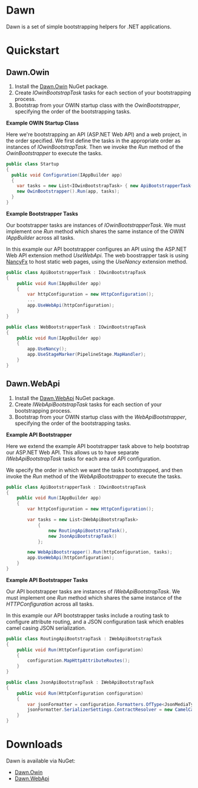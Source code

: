 # Dawn
Dawn is a set of simple bootstrapping helpers for .NET applications.

# Quickstart

## Dawn.Owin

1. Install the [Dawn.Owin](https://www.nuget.org/packages/Dawn.Owin/) NuGet package.
2. Create *IOwinBootstrapTask* tasks for each section of your bootstrapping process.
3. Bootstrap from your OWIN startup class with the *OwinBootstrapper*, specifying the order of the bootstrapping tasks.

**Example OWIN Startup Class**

Here we're bootstrapping an API (ASP.NET Web API) and a web project, in the order specified. We first define the tasks in the appropriate order as instances of *IOwinBootstrapTask*. Then we invoke the *Run* method of the *OwinBootstrapper* to execute the tasks.

```csharp
public class Startup
{
  public void Configuration(IAppBuilder app)
  {
    var tasks = new List<IOwinBootstrapTask> { new ApiBootstrapperTask(), new WebBootstrapperTask() };
    new OwinBootstrapper().Run(app, tasks);
  }
}
```

**Example Bootstrapper Tasks**

Our bootstrapper tasks are instances of *IOwinBootstrapperTask*. We must implement one *Run* method which shares the same instance of the OWIN *IAppBuilder* across all tasks.

In this example our API bootstrapper configures an API using the ASP.NET Web API extension method *UseWebApi*. The web boostrapper task is using [NancyFx](http://nancyfx.org/) to host static web pages, using the *UseNancy* extension method.

```csharp
public class ApiBootstrapperTask : IOwinBootstrapTask
{        
    public void Run(IAppBuilder app)
    {            
        var httpConfiguration = new HttpConfiguration();
        ...
        app.UseWebApi(httpConfiguration);
    }
}

public class WebBootstrapperTask : IOwinBootstrapTask
{
    public void Run(IAppBuilder app)
    {
        app.UseNancy();
        app.UseStageMarker(PipelineStage.MapHandler);
    }
}
```

## Dawn.WebApi

1. Install the [Dawn.WebApi](https://www.nuget.org/packages/Dawn.WebApi/) NuGet package.
2. Create *IWebApiBootstrapTask* tasks for each section of your bootstrapping process.
3. Bootstrap from your OWIN startup class with the *WebApiBootstrapper*, specifying the order of the bootstrapping tasks.

**Example API Bootstrapper**

Here we extend the example API bootstrapper task above to help bootstrap our ASP.NET Web API. This allows us to have separate *IWebApiBootstrapTask* tasks for each area of API configuration.

We specify the order in which we want the tasks bootstrapped, and then invoke the *Run* method of the *WebApiBootstrapper* to execute the tasks.

```csharp
public class ApiBootstrapperTask : IOwinBootstrapTask
{        
    public void Run(IAppBuilder app)
    {            
        var httpConfiguration = new HttpConfiguration();

        var tasks = new List<IWebApiBootstrapTask>
            {
                new RoutingApiBootstrapTask(),
                new JsonApiBootstrapTask()
            };

        new WebApiBootstrapper().Run(httpConfiguration, tasks);
        app.UseWebApi(httpConfiguration);
    }
}
```

**Example API Bootstrapper Tasks**

Our API bootstrapper tasks are instances of *IWebApiBootstrapTask*. We must implement one *Run* method which shares the same instance of the *HTTPConfiguration* across all tasks.

In this example our API bootstrapper tasks include a routing task to configure attribute routing, and a JSON configuration task which enables camel casing JSON serialization.

```csharp
public class RoutingApiBootstrapTask : IWebApiBootstrapTask
{
    public void Run(HttpConfiguration configuration)
    {
        configuration.MapHttpAttributeRoutes();
    }
}

public class JsonApiBootstrapTask : IWebApiBootstrapTask
{
    public void Run(HttpConfiguration configuration)
    {
        var jsonFormatter = configuration.Formatters.OfType<JsonMediaTypeFormatter>().First();
        jsonFormatter.SerializerSettings.ContractResolver = new CamelCasePropertyNamesContractResolver();
    }
}
```

# Downloads
Dawn is available via NuGet:

* [Dawn.Owin](https://www.nuget.org/packages/Dawn.Owin/)
* [Dawn.WebApi](https://www.nuget.org/packages/Dawn.WebApi/)

